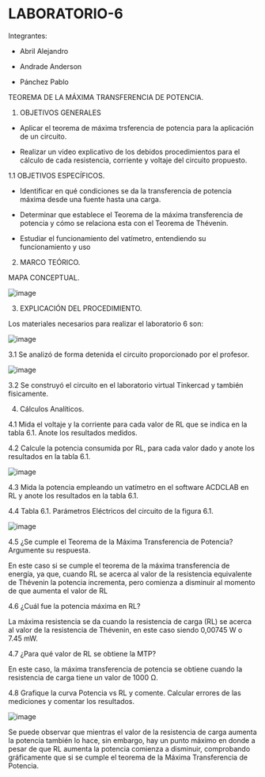 # LABORATORIO-6

Integrantes:

- Abril Alejandro

- Andrade Anderson

- Pánchez Pablo

TEOREMA DE LA MÁXIMA TRANSFERENCIA DE POTENCIA.

1. OBJETIVOS GENERALES

- Aplicar el teorema de máxima trsferencia de potencia para la aplicación de un circuito.

- Realizar un video explicativo de los debidos procedimientos para el cálculo de cada resistencia, corriente y voltaje del circuito propuesto.

1.1 OBJETIVOS ESPECÍFICOS.

- Identificar en qué condiciones se da la transferencia de potencia máxima desde una fuente hasta una carga.

- Determinar que establece el Teorema de la máxima transferencia de potencia y cómo se relaciona esta con el Teorema de Thévenin.

- Estudiar el funcionamiento del vatímetro, entendiendo su funcionamiento y uso

2. MARCO TEÓRICO.

MAPA CONCEPTUAL.

![image](https://user-images.githubusercontent.com/117920423/212211864-aed11b53-1b0d-4285-a4fe-78ca32e71391.png)

3. EXPLICACIÓN DEL PROCEDIMIENTO.

Los materiales necesarios para realizar el laboratorio 6 son:

![image](https://user-images.githubusercontent.com/117920423/212212471-2b7bc561-c91e-49ad-a15c-c6f62804fab5.png)

3.1 Se analizó de forma detenida el circuito proporcionado por el profesor.

![image](https://user-images.githubusercontent.com/117920423/212212525-90a6b4bd-ec03-4f2b-b64f-826f53dbf86f.png)

3.2 Se construyó el circuito en el laboratorio virtual Tinkercad y también fisicamente.

4. Cálculos Analíticos.

4.1 Mida el voltaje y la corriente para cada valor de RL que se indica en la tabla 6.1. Anote los resultados medidos.

4.2 Calcule la potencia consumida por RL, para cada valor dado y anote los resultados en la tabla 6.1.

![image](https://user-images.githubusercontent.com/117920423/212213271-c1cbb200-d51e-4f38-9a63-10b8376fdcb7.png)

4.3 Mida la potencia empleando un vatímetro en el software ACDCLAB en RL y anote los resultados en la tabla 6.1.

4.4 Tabla 6.1. Parámetros Eléctricos del circuito de la figura 6.1.

![image](https://user-images.githubusercontent.com/117920423/212214393-e1c799e0-f8b0-4edc-8c89-17a856c1a476.png)

4.5 ¿Se cumple el Teorema de la Máxima Transferencia de Potencia? Argumente su respuesta.

En este caso si se cumple el teorema de la máxima transferencia de energía, ya que, cuando RL se acerca al valor de la resistencia equivalente de Thévenin la potencia incrementa, pero comienza a disminuir al momento de que aumenta el valor de RL

4.6 ¿Cuál fue la potencia máxima en RL?

La máxima resistencia se da cuando la resistencia de carga (RL) se acerca al valor de la resistencia de Thévenin, en este caso siendo 0,00745 W o 7.45 mW.

4.7 ¿Para qué valor de RL se obtiene la MTP?

En este caso, la máxima transferencia de potencia se obtiene cuando la resistencia de carga tiene un valor de 1000 Ω.

4.8 Grafique la curva Potencia vs RL y comente. Calcular errores de las mediciones y comentar los resultados.

![image](https://user-images.githubusercontent.com/117920423/212214151-171b9276-01e2-43e3-8b4b-f8ca5a5effd1.png)

Se puede observar que mientras el valor de la resistencia de carga aumenta la potencia también lo hace, sin embargo, hay un punto máximo en donde a pesar de que RL aumenta la potencia comienza a disminuir, comprobando gráficamente que si se cumple el teorema de la Máxima Transferencia de Potencia.








